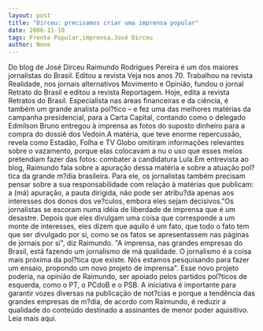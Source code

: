 ```yaml
---
layout: post
title: "Dirceu: precisamos criar uma imprensa popular"
date: 2006-11-10
tags: Frente Popular,imprensa,José Dirceu
author: None
---
```

Do blog de José Dirceu
Raimundo Rodrigues Pereira é um dos maiores jornalistas do Brasil. Editou a revista Veja nos anos 70. Trabalhou na revista Realidade, nos jornais alternativos Movimento e Opinião, fundou o jornal Retrato do Brasil e editou a revista Reportagem. 
Hoje, edita a revista Retratos do Brasil. Especialista nas áreas financeiras e da ciência, é também um grande analista pol?tico – e fez uma das melhores matérias da campanha presidencial, para a Carta Capital, contando como o delegado Edmilson Bruno entregou à imprensa as fotos do suposto dinheiro para a compra do dossiê dos Vedoin.A matéria, que teve enorme repercussão, revela como Estadão, Folha e TV Globo omitiram informações relevantes sobre o vazamento, porque elas colocavam a nu o uso que esses meios pretendiam fazer das fotos: combater a candidatura Lula.Em entrevista ao blog, Raimundo fala sobre a apuração dessa matéria e sobre a atuação pol?tica da grande m?dia brasileira. Para ele, os jornalistas também precisam pensar
 sobre a sua responsabilidade com relação à matérias que publicam: a (má) apuração, a pauta dirigida, não pode ser atribu?da apenas aos interesses dos donos dos ve?culos, embora eles sejam decisivos.\"Os jornalistas se escoram numa idéia de liberdade de imprensa que é um desastre. Depois que eles divulgam uma coisa que corresponde a um monte de interesses, eles dizem que aquilo é um fato, que todo o fato tem que ser divulgado por si, como se os fatos se apresentassem nas páginas de jornais por si\", diz Raimundo.
\"A imprensa, nas grandes empresas do Brasil, está fazendo um jornalismo de má qualidade. O jornalismo é a coisa mais próxima da pol?tica que existe. Nós estamos pesquisando para fazer um ensaio, propondo um novo projeto de imprensa\". 
Esse novo projeto poderia, na opinião de Raimundo, ser apoiado pelos partidos pol?ticos de esquerda, como o PT, o PCdoB e o PSB. A iniciativa é importante para garantir vozes diversas na publicação de not?cias e porque a tendência das grandes empresas de m?dia, de acordo com Raimundo, é reduzir a qualidade do conteúdo destinado a assinantes de menor poder aquisitivo.
Leia mais aqui. 